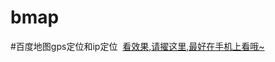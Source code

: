 # bmap
#百度地图gps定位和ip定位
  <a href="http://htmlpreview.github.io/?https://github.com/zhangjt/bmap/blob/master/index.html">看效果,请擢这里,最好在手机上看哦~</a>

